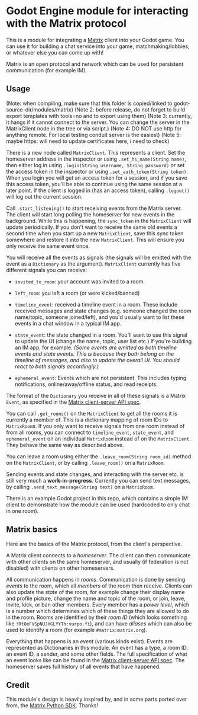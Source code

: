 # Godot Engine module for interacting with the Matrix protocol

This is a module for integrating a [Matrix](https://matrix.org) client into your Godot game. You can use it for building a chat service into your game, matchmaking/lobbies, or whatever else you can come up with!

Matrix is an open protocol and network which can be used for persistent communication (for example IM).

## Usage

(Note: when compiling, make sure that this folder is copied/linked to godot-source-dir/modules/matrix)
(Note 2: before release, do not forget to build export templates with tools=no and to export using them)
(Note 3: currently, it hangs if it cannot connect to the server. You can change the server in the MatrixClient node in the tree or via script.)
(Note 4: DO NOT use http for anything remote. For local testing conduit server is the easiest)
(Note 5: maybe https: will need to update certificates here, i need to check)

There is a new node called `MatrixClient`. This represents a client. Set the homeserver address in the inspector or using `.set_hs_name(String name)`, then either log in using `.login(String username, String password)` _or_ set the access token in the inspector or using `.set_auth_token(String token)`. When you login you will get an access token for a session, and if you save this access token, you'll be able to continue using the same session at a later point. If the client is logged in (has an access token), calling `.logout()` will log out the current session.

Call `.start_listening()` to start receiving events from the Matrix server. The client will start long polling the homeserver for new events in the background. While this is happening, the `sync_token` in the `MatrixClient` will update periodically. If you don't want to receive the same old events a second time when you start up a new `MatrixClient`, save this sync token somewhere and restore it into the new `MatrixClient`. This will ensure you only receive the same event once.

You will receive all the events as signals (the signals will be emitted with the event as a `Dictionary` as the argument). `MatrixClient` currently has five different signals you can receive:

* `invited_to_room`: your account was invited to a room.

* `left_room`: you left a room (or were kicked/banned)

* `timeline_event`: received a timeline event in a room. These include received messages and state changes (e.g. someone changed the room name/topic, someone joined/left), and you'd usually want to list these events in a chat window in a typical IM app.

* `state_event`: the state changed in a room. You'll want to use this signal to update the UI (change the name, topic, user list etc.) if you're building an IM app, for example. _(Some events are emitted as both timeline events and state events. This is because they both belong on the timeline of messages, and also to update the overall UI. You should react to both signals accordingly.)_

* `ephemeral_event`: Events which are not persistent. This includes typing notifications, online/away/offline status, and read receipts.

The format of the `Dictionary` you receive in all of these signals is a Matrix `Event`, as specified in the [Matrix client-server API spec](https://matrix.org/docs/spec/client_server/r0.2.0.html).

You can call `.get_rooms()` on the `MatrixClient` to get all the rooms it is currently a member of. This is a dictionary mapping of room IDs to `MatrixRoom`s. If you only want to receive signals from one room instead of from all rooms, you can connect to `timeline_event`, `state_event`, and `ephemeral_event` on an individual `MatrixRoom` instead of on the `MatrixClient`. They behave the same way as described above.

You can leave a room using either the `.leave_room(String room_id)` method on the `MatrixClient`, or by calling `.leave_room()` on a `MatrixRoom`.

Sending events and state changes, and interacting with the server etc. is still very much a **work-in-progress**. Currently you can send text messages, by calling `.send_text_message(String text)` on a `MatrixRoom`.

There is an example Godot project in this repo, which contains a simple IM client to demonstrate how the module can be used (hardcoded to only chat in one room).

## Matrix basics

Here are the basics of the Matrix protocol, from the client's perspective.

A Matrix client connects to a _homeserver_. The client can then communicate with other clients on the same homeserver, and usually (if federation is not disabled) with clients on other homeservers.

All communication happens in _rooms_. Communication is done by sending _events_ to the room, which all _members_ of the room then receive. Clients can also update the _state_ of the room, for example change their display name and profile picture, change the name and topic of the room, or join, leave, invite, kick, or ban other members. Every member has a _power level_, which is a number which determines which of these things they are allowed to do in the room. Rooms are identified by their _room ID_ (which looks something like `!RtOeFVSpNUJHGLYYTh:vurpo.fi`), and can have _aliases_ which can also be used to identify a room (for example `#matrix:matrix.org`).

Everything that happens is an _event_ (various kinds exist). Events are represented as Dictionaries in this module. An event has a type, a room ID, an event ID, a sender, and some other fields. The full specification of what an event looks like can be found in the [Matrix client-server API spec](https://matrix.org/docs/spec/client_server/r0.2.0.html). The homeserver saves full history of all events that have happened.

## Credit

This module's design is heavily inspired by, and in some parts ported over from, the [Matrix Python SDK](https://github.com/matrix-org/matrix-python-sdk/). Thanks!
